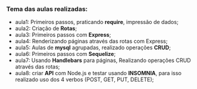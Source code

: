### Tema das aulas realizadas:

- aula1: Primeiros passos, praticando **require**, impressão de dados;
- aula2: Criação de **Rotas**; 
- aula3: Primeiros passos com **Express**; 
- aula4: Renderizando páginas através das rotas com Express; 
- aula5: Aulas de **mysql** agrupadas, realizado operações **CRUD**; 
- aula6: Primeiros passos com **Sequelize**; 
- aula7: Usando **Handlebars** para páginas, Realizando operações CRUD através das rotas;
- aula8: criar **API** com Node.js e testar usando **INSOMNIA**, para isso realizado uso dos 4 verbos (POST, GET, PUT, DELETE);